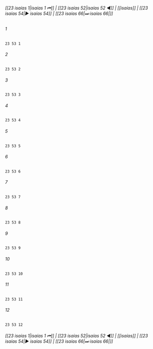 
###### [[23 isaías 1|isaías 1 ⏮]] | [[23 isaías 52|isaías 52 ◀]] | [[isaías]] | [[23 isaías 54|▶ isaías 54]] | [[23 isaías 66|⏭ isaías 66|]]

###### 1
``` verse
23 53 1 
```
###### 2
``` verse
23 53 2 
```
###### 3
``` verse
23 53 3 
```
###### 4
``` verse
23 53 4 
```
###### 5
``` verse
23 53 5 
```
###### 6
``` verse
23 53 6 
```
###### 7
``` verse
23 53 7 
```
###### 8
``` verse
23 53 8 
```
###### 9
``` verse
23 53 9 
```
###### 10
``` verse
23 53 10 
```
###### 11
``` verse
23 53 11 
```
###### 12
``` verse
23 53 12 
```

###### [[23 isaías 1|isaías 1 ⏮]] | [[23 isaías 52|isaías 52 ◀]] | [[isaías]] | [[23 isaías 54|▶ isaías 54]] | [[23 isaías 66|⏭ isaías 66|]]

